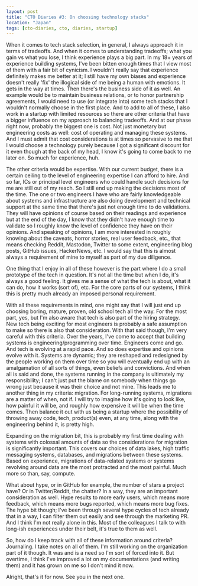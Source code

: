 ```yaml
---
layout: post
title: "CTO Diaries #3: On choosing technology stacks"
location: "Japan"
tags: [cto-diaries, cto, diaries, startup]
---
```


When it comes to tech stack selection, in general, I always approach it in terms of tradeoffs. And when it comes to understanding tradeoffs; what you gain vs what you lose, I think experience plays a big part. In my 18+ years of experience building systems, I've been bitten enough times that I view most of them with a fair bit of cynicism. I wouldn't really say that experience definitely makes me better at it; I still have my own biases and experience doesn't really 'fix' the illogical side of me being a human with emotions. It gets in the way at times. Then there's the business side of it as well. An example would be to maintain business relations, or to honor partnership agreements, I would need to use (or integrate into) some tech stacks that I wouldn't normally choose in the first place. And to add to all of these, I also work in a startup with limited resources so there are other criteria that have a bigger influence on my approach to balancing tradeoffs. And at our phase right now, probably the biggest one is cost. Not just monetary but engineering costs as well: cost of operating and managing these systems. And I must admit that cost considerations is at times so pervasive to me that I would choose a technology purely because I got a significant discount for it even though at the back of my head, I know it's going to come back to me later on. So much for experience, huh.

The other criteria would be expertise. With our current budget, there is a certain ceiling to the level of engineering expertise I can afford to hire. And so far, ICs or principal level engineers who could handle such decisions for me are still out of my reach. So I still end up making the decisions most of the time. The one or two engineers I have who are fairly knowledgeable about systems and infrastructure are also doing development and technical support at the same time that there's just not enough time to do validations. They will have opinions of course based on their readings and experience but at the end of the day, I know that they didn't have enough time to validate so I roughly know the level of confidence they have on their opinions. And speaking of opinions, I am more interested in roughly knowing about the caveats, horror stories, real user feedback, etc., that means checking Reddit, Mastodon, Twitter to some extent, engineering blog posts, GitHub issues, HackerNews, etc. I would say that this is almost always a requirement of mine to myself as part of my due diligence.

One thing that I enjoy in all of these however is the part where I do a small prototype of the tech in question. It's not all the time but when I do, it's always a good feeling. It gives me a sense of what the tech is about, what it can do, how it works (sort of), etc. For the core parts of our systems, I think this is pretty much already an imposed personal requirement.

With all these requirements in mind, one might say that I will just end up choosing boring, mature, proven, old school tech all the way. For the most part, yes, but I'm also aware that tech is also part of the hiring strategy. New tech being exciting for most engineers is probably a safe assumption to make so there is also that consideration. With that said though, I'm very careful with this criteria. Over the years, I've come to accept that building systems is engineering/programming over time. Engineers come and go. And tech is evolving at a rapid pace. And so does expertise and opinions evolve with it. Systems are dynamic; they are reshaped and redesigned by the people working on them over time so you will eventually end up with an amalgamation of all sorts of things, even beliefs and convictions. And when all is said and done, the systems running in the company is ultimately my responsibility; I can't just put the blame on somebody when things go wrong just because it was their choice and not mine. This leads me to another thing in my criteria: migration. For long-running systems, migrations are a matter of when, not if. I will try to imagine how it's going to look like, how painful it will be, and roughly how expensive it will be when the time comes. Then balance it out with us being a startup where the possibility of throwing away code, tech, product(s) even, at any time, along with the engineering behind it, is pretty high.

Expanding on the migration bit, this is probably my first time dealing with systems with colossal amounts of data so the considerations for migration is significantly important. This covers our choices of data lakes, high traffic messaging systems, databases, and migrations between these systems. Based on experience, migrations of data-related systems or systems revolving around data are the most protracted and the most painful. Much more so than, say, compute.

What about hype, or in GitHub for example, the number of stars a project have? Or in Twitter/Reddit, the chatter? In a way, they are an important consideration as well. Hype results to more early users, which means more feedback, which means more bugs reported, which means more bug fixes. The hype bit though; I've been through several hype cycles of tech already that in a way, I can filter them out easily and see through the marketing PR. And I think I'm not really alone in this. Most of the colleagues I talk to with long-ish experiences under their belt, it's true to them as well.

So, how do I keep track with all of these information around criteria? Journaling. I take notes on all of them. I'm still working on the organization part of it though. It was and is a need so I'm sort of forced into it. But overtime, I think I've improved a lot on my documentations (and writing them) and it has grown on me so I don't mind it now.

Alright, that's it for now. See you in the next one.
